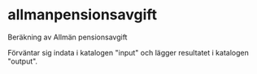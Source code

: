 # allmanpensionsavgift
Beräkning av Allmän pensionsavgift

Förväntar sig indata i katalogen "input" och lägger resultatet i katalogen "output".
